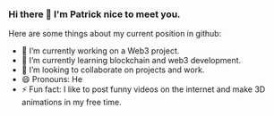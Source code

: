 ### Hi there 👋 I'm Patrick nice to meet you.
Here are some things about my current position in github:

- 🔭 I’m currently working on a Web3 project.
- 🌱 I’m currently learning blockchain and web3 development.
- 👯 I’m looking to collaborate on projects and work.
- 😄 Pronouns: He
- ⚡ Fun fact: I like to post funny videos on the internet and make 3D animations in my free time.
<!--
**pachill289/pachill289** is a ✨ _special_ ✨ repository because its `README.md` (this file) appears on your GitHub profile.

Here are some ideas to get you started:

- 🔭 I’m currently working on ...
- 🌱 I’m currently learning ...
- 👯 I’m looking to collaborate on ...
- 🤔 I’m looking for help with ...
- 💬 Ask me about ...
- 📫 How to reach me: ...
- 😄 Pronouns: ...
- ⚡ Fun fact: ...
-->
